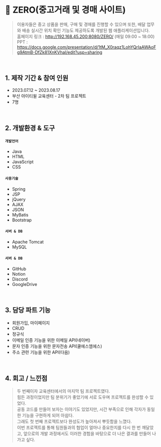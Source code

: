 # :pushpin: ZERO(중고거래 및 경매 사이트)
>이용자들은 중고 상품을 판매, 구매 및 경매를 진행할 수 있으며 또한, 배달 업무와 배송 실시간 위치 확인 기능도 제공하도록 개발된 웹 애플리케이션입니다.<br>
>홈페이지 링크 : http://192.168.45.200:8080/ZERO/ (매일 09:00 ~ 18:00)<br>
>PPT : https://docs.google.com/presentation/d/1tM_X0raqz1LohYQrIaAWAoFg9AtmB-DfZk81XnKVhaI/edit?usp=sharing  

</br>

## 1. 제작 기간 & 참여 인원
- 2023.07.12 ~ 2023.08.17
- 부산 아이티윌 교육센터 - 2차 팀 프로젝트
- 7명

</br>

## 2. 개발환경 & 도구
#### `개발언어`
  - Java
  - HTML
  - JavaScript
  - CSS
    
#### `사용기술`
  - Spring
  - JSP
  - jQuery
  - AJAX
  - JSON
  - MyBatis
  - Bootstrap
    
#### `서버 & DB`
  - Apache Tomcat
  - MySQL
    
#### `서버 & DB`
  - GitHub
  - Notion
  - Discord
  - GoogleDrive

</br>

## 3. 담당 파트 기능
  - 회원가입, 마이페이지
  - CRUD
  - 정규식
  - 이메일 인증 기능을 위한 이메일 API(네이버)
  - 문자 인증 기능을 위한 문자전송 API(쿨에스엠에스)
  - 주소 관련 기능을 위한 API(다음)

</br>

## 4. 회고 / 느낀점
> 두 번째이자 교육센터에서의 마지막 팀 프로젝트였다.<br>
> 힘든 과정이었지만 팀 분위기가 좋았기에 서로 도우며 프로젝트를 완성할 수 있었다.<br>
> 공동 코드를 만들어 보자는 이야기도 있었지만, 시간 부족으로 인해 각자가 동일한 기능을 구현하게 되어 아쉽다.<br>
> 그래도 첫 번째 프로젝트보다 완성도가 높아져서 뿌듯함을 느꼈다.<br>
> 이번 프로젝트를 통해 팀원들과의 협업이 얼마나 중요한지를 다시 한 번 깨달았고, 앞으로의 개발 과정에서도 이러한 경험을 바탕으로 더 나은 결과를 만들어 나가고 싶다.
